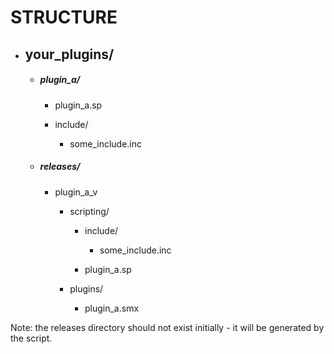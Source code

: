 # STRUCTURE

- ## your_plugins/
  
  - ##### plugin_a/
    
    - plugin_a.sp
    
    - include/
      
      - some_include.inc
  
  - ##### releases/
    
    - plugin_a_v<version>
      
      - scripting/
        
        - include/
          
          - some_include.inc
        
        - plugin_a.sp
      
      - plugins/
        
        - plugin_a.smx

Note: the releases directory should not exist initially - it will be generated by the script.
